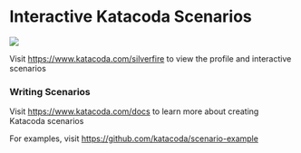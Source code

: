 # Interactive Katacoda Scenarios

[![](http://shields.katacoda.com/katacoda/silverfire/count.svg)](https://www.katacoda.com/silverfire "Get your profile on Katacoda.com")

Visit https://www.katacoda.com/silverfire to view the profile and interactive scenarios

### Writing Scenarios
Visit https://www.katacoda.com/docs to learn more about creating Katacoda scenarios

For examples, visit https://github.com/katacoda/scenario-example
